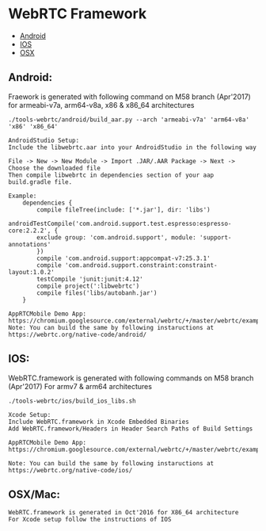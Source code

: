 WebRTC Framework
=================


* [Android](#android)
* [IOS](#ios)
* [OSX](#osxmac)


## Android:

Fraework is generated with following command on M58 branch (Apr'2017)
for armeabi-v7a, arm64-v8a, x86 & x86_64 architectures
	
	./tools-webrtc/android/build_aar.py --arch 'armeabi-v7a' 'arm64-v8a' 'x86' 'x86_64'
	
	AndroidStudio Setup:
	Include the libwebrtc.aar into your AndroidStudio in the following way

	File -> New -> New Module -> Import .JAR/.AAR Package -> Next -> Choose the downloaded file
	Then compile libwebrtc in dependencies section of your aap build.gradle file.
	
	Example:
		dependencies {
		    compile fileTree(include: ['*.jar'], dir: 'libs')
		    androidTestCompile('com.android.support.test.espresso:espresso-core:2.2.2', {
			exclude group: 'com.android.support', module: 'support-annotations'
		    })
		    compile 'com.android.support:appcompat-v7:25.3.1'
		    compile 'com.android.support.constraint:constraint-layout:1.0.2'
		    testCompile 'junit:junit:4.12'
		    compile project(':libwebrtc')
		    compile files('libs/autobanh.jar')
		}

	AppRTCMobile Demo App: https://chromium.googlesource.com/external/webrtc/+/master/webrtc/examples/androidapp	
	Note: You can build the same by following instaructions at https://webrtc.org/native-code/android/
	
## IOS:

WebRTC.framework is generated with following commands on M58 branch (Apr'2017)
For armv7 & arm64 architectures
	
	./tools-webrtc/ios/build_ios_libs.sh	
	
	Xcode Setup:
	Include WebRTC.framework in Xcode Embedded Binaries
	Add WebRTC.framework/Headers in Header Search Paths of Build Settings

	AppRTCMobile Demo App: https://chromium.googlesource.com/external/webrtc/+/master/webrtc/examples/objc	

	Note: You can build the same by following instaructions at https://webrtc.org/native-code/ios/

## OSX/Mac: 
	WebRTC.framework is generated in Oct'2016 for X86_64 architecture
	For Xcode setup follow the instructions of IOS 
